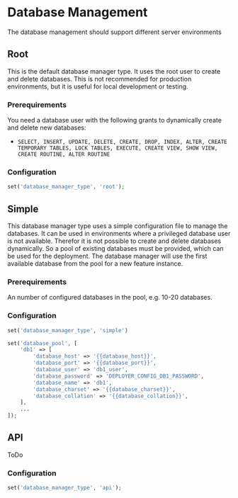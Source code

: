 # Database Management

The database management should support different server environments

## Root

This is the default database manager type. It uses the root user to create and delete databases. This is not recommended for production environments, but it is useful for local development or testing.

### Prerequirements

You need a database user with the following grants to dynamically create and delete new databases:

- `SELECT, INSERT, UPDATE, DELETE, CREATE, DROP, INDEX, ALTER, CREATE TEMPORARY TABLES, LOCK TABLES, EXECUTE, CREATE VIEW, SHOW VIEW, CREATE ROUTINE, ALTER ROUTINE`

### Configuration

```php
set('database_manager_type', 'root');
```

## Simple

This database manager type uses a simple configuration file to manage the databases. It can be used in environments where a privileged database user is not available. Therefor it is not possible to create and delete databases dynamically. So a pool of existing databases must be provided, which can be used for the deployment. The database manager will use the first available database from the pool for a new feature instance.

### Prerequirements

An number of configured databases in the pool, e.g. 10-20 databases.

### Configuration

```php
set('database_manager_type', 'simple')

set('database_pool', [
    'db1' => [
        'database_host' => '{{database_host}}',
        'database_port' => '{{database_port}}',
        'database_user' => 'db1_user',
        'database_password' => 'DEPLOYER_CONFIG_DB1_PASSWORD',
        'database_name' => 'db1',
        'database_charset' => '{{database_charset}}',
        'database_collation' => '{{database_collation}}',
    ],
    ...
]);
```

## API

ToDo

### Configuration

```php
set('database_manager_type', 'api');
```
